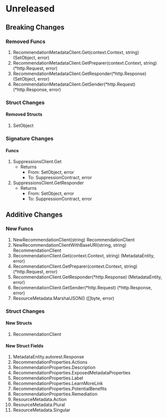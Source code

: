 # Unreleased

## Breaking Changes

### Removed Funcs

1. RecommendationMetadataClient.Get(context.Context, string) (SetObject, error)
1. RecommendationMetadataClient.GetPreparer(context.Context, string) (*http.Request, error)
1. RecommendationMetadataClient.GetResponder(*http.Response) (SetObject, error)
1. RecommendationMetadataClient.GetSender(*http.Request) (*http.Response, error)

### Struct Changes

#### Removed Structs

1. SetObject

### Signature Changes

#### Funcs

1. SuppressionsClient.Get
	- Returns
		- From: SetObject, error
		- To: SuppressionContract, error
1. SuppressionsClient.GetResponder
	- Returns
		- From: SetObject, error
		- To: SuppressionContract, error

## Additive Changes

### New Funcs

1. NewRecommendationClient(string) RecommendationClient
1. NewRecommendationClientWithBaseURI(string, string) RecommendationClient
1. RecommendationClient.Get(context.Context, string) (MetadataEntity, error)
1. RecommendationClient.GetPreparer(context.Context, string) (*http.Request, error)
1. RecommendationClient.GetResponder(*http.Response) (MetadataEntity, error)
1. RecommendationClient.GetSender(*http.Request) (*http.Response, error)
1. ResourceMetadata.MarshalJSON() ([]byte, error)

### Struct Changes

#### New Structs

1. RecommendationClient

#### New Struct Fields

1. MetadataEntity.autorest.Response
1. RecommendationProperties.Actions
1. RecommendationProperties.Description
1. RecommendationProperties.ExposedMetadataProperties
1. RecommendationProperties.Label
1. RecommendationProperties.LearnMoreLink
1. RecommendationProperties.PotentialBenefits
1. RecommendationProperties.Remediation
1. ResourceMetadata.Action
1. ResourceMetadata.Plural
1. ResourceMetadata.Singular
